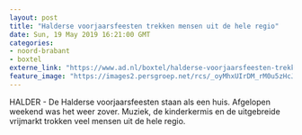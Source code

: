 ```yaml
---
layout: post
title: "Halderse voorjaarsfeesten trekken mensen uit de hele regio"
date: Sun, 19 May 2019 16:21:00 GMT
categories: 
- noord-brabant 
- boxtel 
externe_link: "https://www.ad.nl/boxtel/halderse-voorjaarsfeesten-trekken-mensen-uit-de-hele-regio~ac79f190/"
feature_image: "https://images2.persgroep.net/rcs/_oyMhxUIrDM_rM0u5zHcJUXBmvM/diocontent/148752497/_fitwidth/400/?appId=21791a8992982cd8da851550a453bd7f&quality=0.7"
---
```


HALDER - De Halderse voorjaarsfeesten staan als een huis. Afgelopen weekend was het weer zover. Muziek, de kinderkermis en de uitgebreide vrijmarkt trokken veel mensen uit de hele regio.
